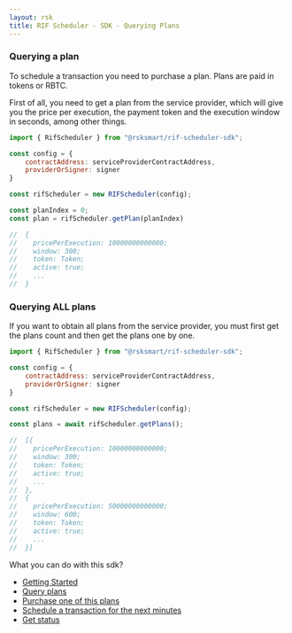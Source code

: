 ```yaml
---
layout: rsk
title: RIF Scheduler - SDK - Querying Plans
---
```


### Querying a plan

To schedule a transaction you need to purchase a plan. Plans are paid in tokens or RBTC.

First of all, you need to get a plan from the service provider, which will give you the price per execution, the payment token and the execution window in seconds, among other things.

```javascript
import { RifScheduler } from "@rsksmart/rif-scheduler-sdk";

const config = {
    contractAddress: serviceProviderContractAddress,
    providerOrSigner: signer
}

const rifScheduler = new RIFScheduler(config);

const planIndex = 0;
const plan = rifScheduler.getPlan(planIndex)

//  {
//    pricePerExecution: 10000000000000;
//    window: 300;
//    token: Token;
//    active: true;
//    ...
//  }
```

### Querying ALL plans

If you want to obtain all plans from the service provider, you must first get the plans count and then get the plans one by one.

```javascript
import { RifScheduler } from "@rsksmart/rif-scheduler-sdk";

const config = {
    contractAddress: serviceProviderContractAddress,
    providerOrSigner: signer
}

const rifScheduler = new RIFScheduler(config);

const plans = await rifScheduler.getPlans();

//  [{
//    pricePerExecution: 10000000000000;
//    window: 300;
//    token: Token;
//    active: true;
//    ...
//  },
//  {
//    pricePerExecution: 50000000000000;
//    window: 600;
//    token: Token;
//    active: true;
//    ...
//  }]
```

What you can do with this sdk?

- [Getting Started](../)
- [Query plans](../query-plans)
- [Purchase one of this plans](../purchasing-plan)
- [Schedule a transaction for the next minutes](../scheduling)
- [Get status](../statuses)